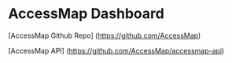 # AccessMap Dashboard

[AccessMap Github Repo] (https://github.com/AccessMap)

[AccessMap API] (https://github.com/AccessMap/accessmap-api)